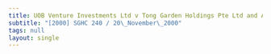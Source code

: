 ```yaml
---
title: UOB Venture Investments Ltd v Tong Garden Holdings Pte Ltd and Another
subtitle: "[2000] SGHC 240 / 20\_November\_2000"
tags: null
layout: single
---
```


